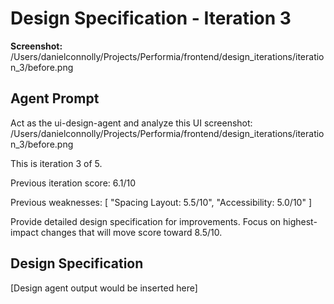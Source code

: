 # Design Specification - Iteration 3

**Screenshot:** /Users/danielconnolly/Projects/Performia/frontend/design_iterations/iteration_3/before.png

## Agent Prompt


Act as the ui-design-agent and analyze this UI screenshot:
/Users/danielconnolly/Projects/Performia/frontend/design_iterations/iteration_3/before.png

This is iteration 3 of 5.


Previous iteration score: 6.1/10

Previous weaknesses:
[
  "Spacing Layout: 5.5/10",
  "Accessibility: 5.0/10"
]

Provide detailed design specification for improvements.
Focus on highest-impact changes that will move score toward 8.5/10.


## Design Specification

[Design agent output would be inserted here]
